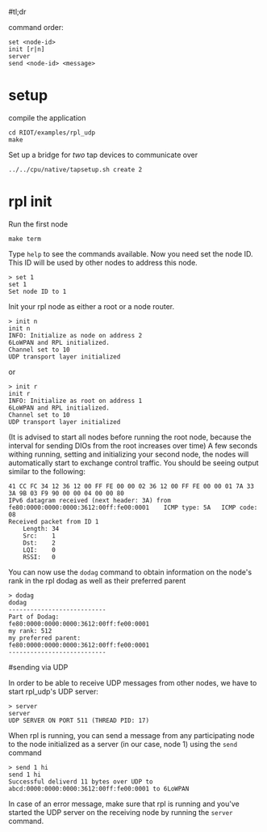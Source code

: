 #tl;dr

command order:

	set <node-id>
	init [r|n]
	server
	send <node-id> <message>

# setup
compile the application

	cd RIOT/examples/rpl_udp
	make

Set up a bridge for *two* tap devices to communicate over

	../../cpu/native/tapsetup.sh create 2

# rpl init

Run the first node

	make term

Type ``help`` to see the commands available.
Now you need set the node ID. This ID will be used by other nodes to address this node.

	> set 1
    set 1
    Set node ID to 1

Init your rpl node as either a root or a node router.

	> init n
	init n
	INFO: Initialize as node on address 2
	6LoWPAN and RPL initialized.
	Channel set to 10
	UDP transport layer initialized

or

	> init r
	init r
	INFO: Initialize as root on address 1
	6LoWPAN and RPL initialized.
	Channel set to 10
	UDP transport layer initialized

(It is advised to start all nodes before running the root node, because the interval for sending DIOs from the root increases over time)
A few seconds withing running, setting and initializing your second node, the nodes will automatically start to exchange control traffic. You should be seeing output similar to the following:

	41 CC FC 34 12 36 12 00 FF FE 00 00 02 36 12 00 FF FE 00 00 01 7A 33 3A 9B 03 F9 90 00 00 04 00 00 80
	IPv6 datagram received (next header: 3A) from fe80:0000:0000:0000:3612:00ff:fe00:0001 	 ICMP type: 5A 	 ICMP code: 08
	Received packet from ID 1
		Length:	34
		Src:	1
		Dst:	2
		LQI:	0
		RSSI:	0

You can now use the ``dodag`` command to obtain information on the node's rank in the rpl dodag as well as their preferred parent

	> dodag
	dodag
	---------------------------
	Part of Dodag:
	fe80:0000:0000:0000:3612:00ff:fe00:0001
	my rank: 512
	my preferred parent:
	fe80:0000:0000:0000:3612:00ff:fe00:0001
	---------------------------

#sending via UDP

In order to be able to receive UDP messages from other nodes, we have to start rpl_udp's UDP server:

	> server
	server
	UDP SERVER ON PORT 511 (THREAD PID: 17)

When rpl is running, you can send a message from any participating node to the node initialized as a server (in our case, node 1) using the ``send`` command

	> send 1 hi
	send 1 hi
	Successful deliverd 11 bytes over UDP to abcd:0000:0000:0000:3612:00ff:fe00:0001 to 6LoWPAN

In case of an error message, make sure that rpl is running and you've started the UDP server on the receiving node by running the ``server`` command.
